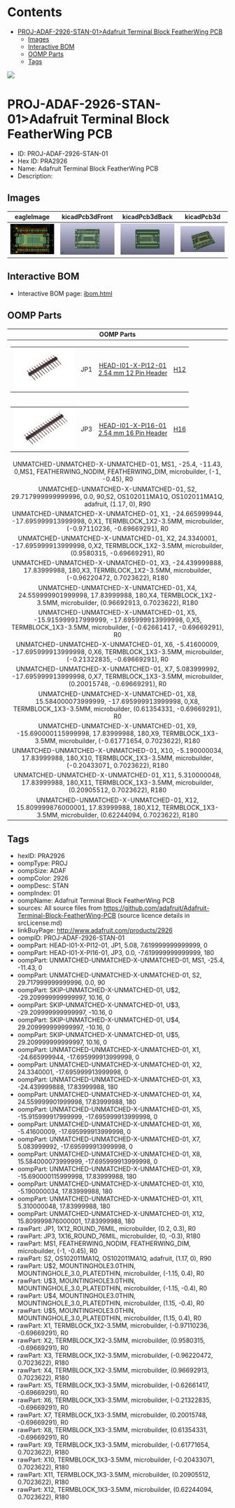 



Contents
========

* [PROJ-ADAF-2926-STAN-01>Adafruit Terminal Block FeatherWing PCB](#proj-adaf-2926-stan-01adafruit-terminal-block-featherwing-pcb)
	* [Images](#images)
	* [Interactive BOM](#interactive-bom)
	* [OOMP Parts](#oomp-parts)
	* [Tags](#tags)
  
![][im]
# PROJ-ADAF-2926-STAN-01>Adafruit Terminal Block FeatherWing PCB

- ID: PROJ-ADAF-2926-STAN-01
- Hex ID: PRA2926
- Name: Adafruit Terminal Block FeatherWing PCB
- Description: 

## Images
  
  

|eagleImage|kicadPcb3dFront|kicadPcb3dBack|kicadPcb3d|
| :---: | :---: | :---: | :---: |
|[![eagleImage](eagleImage_140.png)](eagleImage_600.png)|[![kicadPcb3dFront](kicadPcb3dFront_140.png)](kicadPcb3dFront_600.png)|[![kicadPcb3dBack](kicadPcb3dBack_140.png)](kicadPcb3dBack_600.png)|[![kicadPcb3d](kicadPcb3d_140.png)](kicadPcb3d_600.png)|

## Interactive BOM

- Interactive BOM page: [ibom.html](kicad/bom/ibom.html)

## OOMP Parts
  

|OOMP Parts|
| :---: |
|<table><tr><td>![HEAD-I01-X-PI12-01](https://raw.githubusercontent.com/oomlout/oomlout_OOMP_parts/main/HEAD-I01-X-PI12-01/image_140.jpg)</td><td> JP1</td><td>[HEAD-I01-X-PI12-01<br>2.54 mm 12 Pin Header](https://github.com/oomlout/oomlout_OOMP_parts/tree/main/HEAD-I01-X-PI12-01/)</td><td>[H12](https://github.com/oomlout/oomlout_OOMP_parts/tree/main/HEAD-I01-X-PI12-01/)</td></tr></table>|
|<table><tr><td>![HEAD-I01-X-PI16-01](https://raw.githubusercontent.com/oomlout/oomlout_OOMP_parts/main/HEAD-I01-X-PI16-01/image_140.jpg)</td><td> JP3</td><td>[HEAD-I01-X-PI16-01<br>2.54 mm 16 Pin Header](https://github.com/oomlout/oomlout_OOMP_parts/tree/main/HEAD-I01-X-PI16-01/)</td><td>[H16](https://github.com/oomlout/oomlout_OOMP_parts/tree/main/HEAD-I01-X-PI16-01/)</td></tr></table>|
|UNMATCHED-UNMATCHED-X-UNMATCHED-01, MS1, -25.4, -11.43, 0,MS1, FEATHERWING_NODIM, FEATHERWING_DIM, microbuilder, (-1, -0.45), R0|
|UNMATCHED-UNMATCHED-X-UNMATCHED-01, S2, 29.717999999999996, 0.0, 90,S2, OS102011MA1Q, OS102011MA1Q, adafruit, (1.17, 0), R90|
|UNMATCHED-UNMATCHED-X-UNMATCHED-01, X1, -24.665999944, -17.695999913999998, 0,X1, TERMBLOCK_1X2-3.5MM, microbuilder, (-0.97110236, -0.69669291), R0|
|UNMATCHED-UNMATCHED-X-UNMATCHED-01, X2, 24.3340001, -17.695999913999998, 0,X2, TERMBLOCK_1X2-3.5MM, microbuilder, (0.9580315, -0.69669291), R0|
|UNMATCHED-UNMATCHED-X-UNMATCHED-01, X3, -24.439999888, 17.83999988, 180,X3, TERMBLOCK_1X2-3.5MM, microbuilder, (-0.96220472, 0.7023622), R180|
|UNMATCHED-UNMATCHED-X-UNMATCHED-01, X4, 24.559999901999998, 17.83999988, 180,X4, TERMBLOCK_1X2-3.5MM, microbuilder, (0.96692913, 0.7023622), R180|
|UNMATCHED-UNMATCHED-X-UNMATCHED-01, X5, -15.915999917999999, -17.695999913999998, 0,X5, TERMBLOCK_1X3-3.5MM, microbuilder, (-0.62661417, -0.69669291), R0|
|UNMATCHED-UNMATCHED-X-UNMATCHED-01, X6, -5.41600009, -17.695999913999998, 0,X6, TERMBLOCK_1X3-3.5MM, microbuilder, (-0.21322835, -0.69669291), R0|
|UNMATCHED-UNMATCHED-X-UNMATCHED-01, X7, 5.083999992, -17.695999913999998, 0,X7, TERMBLOCK_1X3-3.5MM, microbuilder, (0.20015748, -0.69669291), R0|
|UNMATCHED-UNMATCHED-X-UNMATCHED-01, X8, 15.584000073999999, -17.695999913999998, 0,X8, TERMBLOCK_1X3-3.5MM, microbuilder, (0.61354331, -0.69669291), R0|
|UNMATCHED-UNMATCHED-X-UNMATCHED-01, X9, -15.690000115999998, 17.83999988, 180,X9, TERMBLOCK_1X3-3.5MM, microbuilder, (-0.61771654, 0.7023622), R180|
|UNMATCHED-UNMATCHED-X-UNMATCHED-01, X10, -5.190000034, 17.83999988, 180,X10, TERMBLOCK_1X3-3.5MM, microbuilder, (-0.20433071, 0.7023622), R180|
|UNMATCHED-UNMATCHED-X-UNMATCHED-01, X11, 5.310000048, 17.83999988, 180,X11, TERMBLOCK_1X3-3.5MM, microbuilder, (0.20905512, 0.7023622), R180|
|UNMATCHED-UNMATCHED-X-UNMATCHED-01, X12, 15.809999876000001, 17.83999988, 180,X12, TERMBLOCK_1X3-3.5MM, microbuilder, (0.62244094, 0.7023622), R180|

## Tags

- hexID: PRA2926
- oompType: PROJ
- oompSize: ADAF
- oompColor: 2926
- oompDesc: STAN
- oompIndex: 01
- oompName: Adafruit Terminal Block FeatherWing PCB
- sources: All source files from https://github.com/adafruit/Adafruit-Terminal-Block-FeatherWing-PCB (source licence details in srcLicense.md)
- linkBuyPage: http://www.adafruit.com/products/2926
- oompID: PROJ-ADAF-2926-STAN-01
- oompPart: HEAD-I01-X-PI12-01, JP1, 5.08, 7.619999999999999, 0
- oompPart: HEAD-I01-X-PI16-01, JP3, 0.0, -7.619999999999999, 180
- oompPart: UNMATCHED-UNMATCHED-X-UNMATCHED-01, MS1, -25.4, -11.43, 0
- oompPart: UNMATCHED-UNMATCHED-X-UNMATCHED-01, S2, 29.717999999999996, 0.0, 90
- oompPart: SKIP-UNMATCHED-X-UNMATCHED-01, U$2, -29.209999999999997, 10.16, 0
- oompPart: SKIP-UNMATCHED-X-UNMATCHED-01, U$3, -29.209999999999997, -10.16, 0
- oompPart: SKIP-UNMATCHED-X-UNMATCHED-01, U$4, 29.209999999999997, -10.16, 0
- oompPart: SKIP-UNMATCHED-X-UNMATCHED-01, U$5, 29.209999999999997, 10.16, 0
- oompPart: UNMATCHED-UNMATCHED-X-UNMATCHED-01, X1, -24.665999944, -17.695999913999998, 0
- oompPart: UNMATCHED-UNMATCHED-X-UNMATCHED-01, X2, 24.3340001, -17.695999913999998, 0
- oompPart: UNMATCHED-UNMATCHED-X-UNMATCHED-01, X3, -24.439999888, 17.83999988, 180
- oompPart: UNMATCHED-UNMATCHED-X-UNMATCHED-01, X4, 24.559999901999998, 17.83999988, 180
- oompPart: UNMATCHED-UNMATCHED-X-UNMATCHED-01, X5, -15.915999917999999, -17.695999913999998, 0
- oompPart: UNMATCHED-UNMATCHED-X-UNMATCHED-01, X6, -5.41600009, -17.695999913999998, 0
- oompPart: UNMATCHED-UNMATCHED-X-UNMATCHED-01, X7, 5.083999992, -17.695999913999998, 0
- oompPart: UNMATCHED-UNMATCHED-X-UNMATCHED-01, X8, 15.584000073999999, -17.695999913999998, 0
- oompPart: UNMATCHED-UNMATCHED-X-UNMATCHED-01, X9, -15.690000115999998, 17.83999988, 180
- oompPart: UNMATCHED-UNMATCHED-X-UNMATCHED-01, X10, -5.190000034, 17.83999988, 180
- oompPart: UNMATCHED-UNMATCHED-X-UNMATCHED-01, X11, 5.310000048, 17.83999988, 180
- oompPart: UNMATCHED-UNMATCHED-X-UNMATCHED-01, X12, 15.809999876000001, 17.83999988, 180
- rawPart: JP1, 1X12_ROUND_76MIL, microbuilder, (0.2, 0.3), R0
- rawPart: JP3, 1X16_ROUND_76MIL, microbuilder, (0, -0.3), R180
- rawPart: MS1, FEATHERWING_NODIM, FEATHERWING_DIM, microbuilder, (-1, -0.45), R0
- rawPart: S2, OS102011MA1Q, OS102011MA1Q, adafruit, (1.17, 0), R90
- rawPart: U$2, MOUNTINGHOLE3.0THIN, MOUNTINGHOLE_3.0_PLATEDTHIN, microbuilder, (-1.15, 0.4), R0
- rawPart: U$3, MOUNTINGHOLE3.0THIN, MOUNTINGHOLE_3.0_PLATEDTHIN, microbuilder, (-1.15, -0.4), R0
- rawPart: U$4, MOUNTINGHOLE3.0THIN, MOUNTINGHOLE_3.0_PLATEDTHIN, microbuilder, (1.15, -0.4), R0
- rawPart: U$5, MOUNTINGHOLE3.0THIN, MOUNTINGHOLE_3.0_PLATEDTHIN, microbuilder, (1.15, 0.4), R0
- rawPart: X1, TERMBLOCK_1X2-3.5MM, microbuilder, (-0.97110236, -0.69669291), R0
- rawPart: X2, TERMBLOCK_1X2-3.5MM, microbuilder, (0.9580315, -0.69669291), R0
- rawPart: X3, TERMBLOCK_1X2-3.5MM, microbuilder, (-0.96220472, 0.7023622), R180
- rawPart: X4, TERMBLOCK_1X2-3.5MM, microbuilder, (0.96692913, 0.7023622), R180
- rawPart: X5, TERMBLOCK_1X3-3.5MM, microbuilder, (-0.62661417, -0.69669291), R0
- rawPart: X6, TERMBLOCK_1X3-3.5MM, microbuilder, (-0.21322835, -0.69669291), R0
- rawPart: X7, TERMBLOCK_1X3-3.5MM, microbuilder, (0.20015748, -0.69669291), R0
- rawPart: X8, TERMBLOCK_1X3-3.5MM, microbuilder, (0.61354331, -0.69669291), R0
- rawPart: X9, TERMBLOCK_1X3-3.5MM, microbuilder, (-0.61771654, 0.7023622), R180
- rawPart: X10, TERMBLOCK_1X3-3.5MM, microbuilder, (-0.20433071, 0.7023622), R180
- rawPart: X11, TERMBLOCK_1X3-3.5MM, microbuilder, (0.20905512, 0.7023622), R180
- rawPart: X12, TERMBLOCK_1X3-3.5MM, microbuilder, (0.62244094, 0.7023622), R180



[im]: kicadPcb3d_450.png
